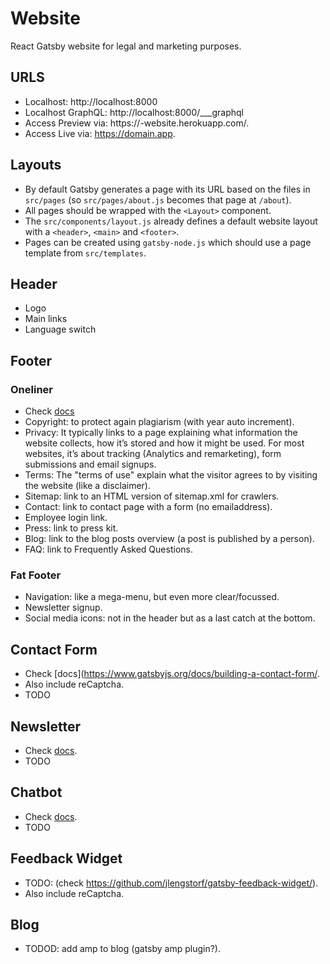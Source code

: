 # Website

React Gatsby website for legal and marketing purposes.

## URLS

- Localhost: http://localhost:8000
- Localhost GraphQL: http://localhost:8000/___graphql
- Access Preview via: https://<projectname>-website.herokuapp.com/.
- Access Live via: https://domain.app.

## Layouts

- By default Gatsby generates a page with its URL based on the files in `src/pages` (so `src/pages/about.js` becomes that page at `/about`).
- All pages should be wrapped with the `<Layout>` component.
- The `src/components/layout.js` already defines a default website layout with a `<header>`, `<main>` and `<footer>`.
- Pages can be created using `gatsby-node.js` which should use a page template from `src/templates`.

## Header

- Logo
- Main links
- Language switch

## Footer

### Oneliner

- Check [docs](https://www.orbitmedia.com/blog/website-footer-design-best-practices/)
- Copyright: to protect again plagiarism (with year auto increment).
- Privacy: It typically links to a page explaining what information the website collects, how it’s stored and how it might be used. For most websites, it’s about tracking (Analytics and remarketing), form submissions and email signups.
- Terms: The "terms of use" explain what the visitor agrees to by visiting the website (like a disclaimer).
- Sitemap: link to an HTML version of sitemap.xml for crawlers.
- Contact: link to contact page with a form (no emailaddress).
- Employee login link.
- Press: link to press kit.
- Blog: link to the blog posts overview (a post is published by a person).
- FAQ: link to Frequently Asked Questions.

### Fat Footer

- Navigation: like a mega-menu, but even more clear/focussed.
- Newsletter signup.
- Social media icons: not in the header but as a last catch at the bottom.

## Contact Form

- Check [docs](https://www.gatsbyjs.org/docs/building-a-contact-form/.
- Also include reCaptcha.
- TODO

## Newsletter

- Check [docs](https://www.gatsbyjs.org/packages/gatsby-plugin-mailchimp/).
- TODO

## Chatbot

- Check [docs](https://www.gatsbyjs.org/packages/gatsby-plugin-crisp-chat/).
- TODO

## Feedback Widget

- TODO: (check https://github.com/jlengstorf/gatsby-feedback-widget/).
- Also include reCaptcha.

## Blog

- TODOD: add amp to blog (gatsby amp plugin?).
